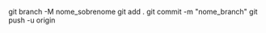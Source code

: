 git branch -M nome_sobrenome
git add .
git commit -m "nome_branch"
git push -u origin <nomedabranch>
